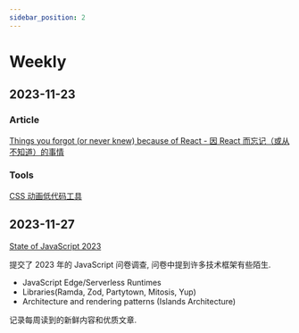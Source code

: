 ```yaml
---
sidebar_position: 2
---
```


# Weekly

## 2023-11-23

### Article

[Things you forgot (or never knew) because of React - 因 React 而忘记（或从不知道）的事情](https://joshcollinsworth.com/blog/antiquated-react)

### Tools

[CSS 动画低代码工具](https://cssanimotion.pages.dev/)

## 2023-11-27

[State of JavaScript 2023](https://survey.devographics.com/zh-Hans/survey/state-of-js/2023)

提交了 2023 年的 JavaScript 问卷调查, 问卷中提到许多技术框架有些陌生.

- JavaScript Edge/Serverless Runtimes
- Libraries(Ramda, Zod, Partytown, Mitosis, Yup)
- Architecture and rendering patterns (Islands Architecture)

记录每周读到的新鲜内容和优质文章.
